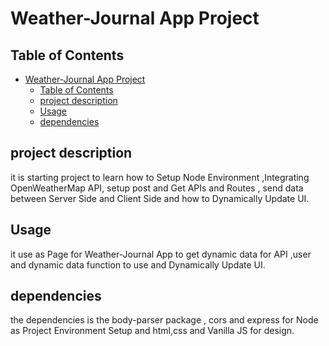 # Weather-Journal App Project

## Table of Contents

- [Weather-Journal App Project](#weather-journal-app-project)
  - [Table of Contents](#table-of-contents)
  - [project description](#project-description)
  - [Usage](#usage)
  - [dependencies](#dependencies)

## project description
it is starting project to learn how to Setup Node Environment  ,Integrating OpenWeatherMap API, setup post and Get APIs and Routes , send data between Server Side and Client Side and how to Dynamically Update UI.
## Usage
it use as Page for Weather-Journal App to get dynamic data for API ,user and dynamic data function to use and Dynamically Update UI.
## dependencies
the dependencies is the body-parser package , cors and express for Node as Project Environment Setup and html,css and Vanilla JS for design.